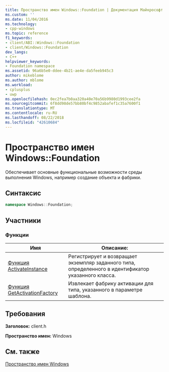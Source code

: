 ```yaml
---
title: Пространство имен Windows::Foundation | Документация Майкрософт
ms.custom: ''
ms.date: 11/04/2016
ms.technology:
- cpp-windows
ms.topic: reference
f1_keywords:
- client/ABI::Windows::Foundation
- client/Windows::Foundation
dev_langs:
- C++
helpviewer_keywords:
- Foundation namespace
ms.assetid: 96a6b5e0-ddee-4b21-ae4e-da5feeb945c3
author: mikeblome
ms.author: mblome
ms.workload:
- cplusplus
- uwp
ms.openlocfilehash: 0ec2fea7b0aa320a40e70a56b9980d1993cee2fa
ms.sourcegitcommit: 6f8dd98de57bb80bf4c9852abafef1c35a7600f1
ms.translationtype: MT
ms.contentlocale: ru-RU
ms.lasthandoff: 08/22/2018
ms.locfileid: "42610684"
---
```

# <a name="windowsfoundation-namespace"></a>Пространство имен Windows::Foundation

Обеспечивает основные функциональные возможности среды выполнения Windows, например создание объекта и фабрики.

## <a name="syntax"></a>Синтаксис

```cpp
namespace Windows::Foundation;
```

## <a name="members"></a>Участники

### <a name="functions"></a>Функции

|Имя|Описание:|
|----------|-----------------|
|[Функция ActivateInstance](../windows/activateinstance-function.md)|Регистрирует и возвращает экземпляр заданного типа, определенного в идентификатор указанного класса.|
|[Функция GetActivationFactory](../windows/getactivationfactory-function.md)|Извлекает фабрику активации для типа, указанного в параметре шаблона.|

## <a name="requirements"></a>Требования

**Заголовок:** client.h

**Пространство имен:** Windows

## <a name="see-also"></a>См. также

[Пространство имен Windows](http://msdn.microsoft.com/45b08650-69cd-4f7f-a959-b7361476865c)